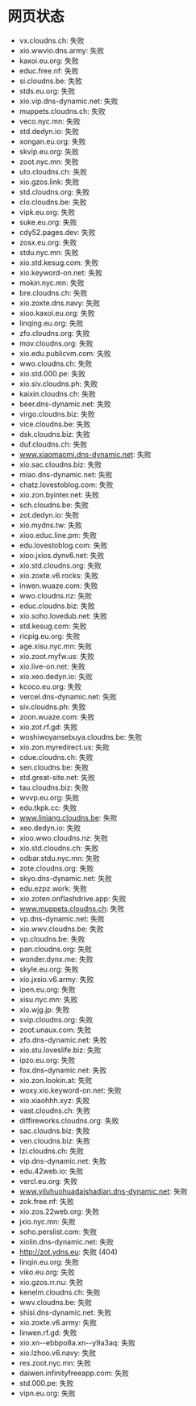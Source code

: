# 网页状态
- vx.cloudns.ch: 失败
- xio.wwvio.dns.army: 失败
- kaxoi.eu.org: 失败
- educ.free.nf: 失败
- si.cloudns.be: 失败
- stds.eu.org: 失败
- xio.vip.dns-dynamic.net: 失败
- muppets.cloudns.ch: 失败
- veco.nyc.mn: 失败
- std.dedyn.io: 失败
- xongan.eu.org: 失败
- skvip.eu.org: 失败
- zoot.nyc.mn: 失败
- uto.cloudns.ch: 失败
- xio.gzos.link: 失败
- std.cloudns.org: 失败
- clo.cloudns.be: 失败
- vipk.eu.org: 失败
- suke.eu.org: 失败
- cdy52.pages.dev: 失败
- zosx.eu.org: 失败
- stdu.nyc.mn: 失败
- xio.std.kesug.com: 失败
- xio.keyword-on.net: 失败
- mokin.nyc.mn: 失败
- bre.cloudns.ch: 失败
- xio.zoxte.dns.navy: 失败
- xioo.kaxoi.eu.org: 失败
- linqing.eu.org: 失败
- zfo.cloudns.org: 失败
- mov.cloudns.org: 失败
- xio.edu.publicvm.com: 失败
- wwo.cloudns.ch: 失败
- xio.std.000.pe: 失败
- xio.siv.cloudns.ph: 失败
- kaixin.cloudns.ch: 失败
- beer.dns-dynamic.net: 失败
- virgo.cloudns.biz: 失败
- vice.cloudns.be: 失败
- dsk.cloudns.biz: 失败
- duf.cloudns.ch: 失败
- www.xiaomaomi.dns-dynamic.net: 失败
- xio.sac.cloudns.biz: 失败
- miao.dns-dynamic.net: 失败
- chatz.lovestoblog.com: 失败
- xio.zon.byinter.net: 失败
- sch.cloudns.be: 失败
- zot.dedyn.io: 失败
- xio.mydns.tw: 失败
- xioo.educ.line.pm: 失败
- edu.lovestoblog.com: 失败
- xioo.jxios.dynv6.net: 失败
- xio.std.cloudns.org: 失败
- xio.zoxte.v6.rocks: 失败
- inwen.wuaze.com: 失败
- wwo.cloudns.nz: 失败
- educ.cloudns.biz: 失败
- xio.soho.lovedub.net: 失败
- std.kesug.com: 失败
- ricpig.eu.org: 失败
- age.xisu.nyc.mn: 失败
- xio.zoot.myfw.us: 失败
- xio.live-on.net: 失败
- xio.xeo.dedyn.io: 失败
- kcoco.eu.org: 失败
- vercel.dns-dynamic.net: 失败
- siv.cloudns.ph: 失败
- zoon.wuaze.com: 失败
- xio.zot.rf.gd: 失败
- woshiwoyansebuya.cloudns.be: 失败
- xio.zon.myredirect.us: 失败
- cdue.cloudns.ch: 失败
- sen.cloudns.be: 失败
- std.great-site.net: 失败
- tau.cloudns.biz: 失败
- wvvp.eu.org: 失败
- edu.tkpk.cc: 失败
- www.liniang.cloudns.be: 失败
- xeo.dedyn.io: 失败
- xioo.wwo.cloudns.nz: 失败
- xio.std.cloudns.ch: 失败
- odbar.stdu.nyc.mn: 失败
- zote.cloudns.org: 失败
- skyo.dns-dynamic.net: 失败
- edu.ezpz.work: 失败
- xio.zoten.onflashdrive.app: 失败
- www.muppets.cloudns.ch: 失败
- vp.dns-dynamic.net: 失败
- xio.wwv.cloudns.be: 失败
- vp.cloudns.be: 失败
- pan.cloudns.org: 失败
- wonder.dynx.me: 失败
- skyle.eu.org: 失败
- xio.jxsio.v6.army: 失败
- ipen.eu.org: 失败
- xisu.nyc.mn: 失败
- xio.wjg.jp: 失败
- svip.cloudns.org: 失败
- zoot.unaux.com: 失败
- zfo.dns-dynamic.net: 失败
- xio.stu.loveslife.biz: 失败
- ipzo.eu.org: 失败
- fox.dns-dynamic.net: 失败
- xio.zon.lookin.at: 失败
- woxy.xio.keyword-on.net: 失败
- xio.xiaohhh.xyz: 失败
- vast.cloudns.ch: 失败
- diffireworks.cloudns.org: 失败
- sac.cloudns.biz: 失败
- ven.cloudns.biz: 失败
- lzi.cloudns.ch: 失败
- vip.dns-dynamic.net: 失败
- edu.42web.io: 失败
- vercl.eu.org: 失败
- www.yiluhuohuadaishadian.dns-dynamic.net: 失败
- zok.free.nf: 失败
- xio.zos.22web.org: 失败
- jxio.nyc.mn: 失败
- soho.perslist.com: 失败
- xiolin.dns-dynamic.net: 失败
- http://zot.ydns.eu: 失败 (404)
- linqin.eu.org: 失败
- viko.eu.org: 失败
- xio.gzos.rr.nu: 失败
- kenelm.cloudns.ch: 失败
- wwv.cloudns.be: 失败
- shisi.dns-dynamic.net: 失败
- xio.zoxte.v6.army: 失败
- linwen.rf.gd: 失败
- xio.xn--ebbpo8a.xn--y9a3aq: 失败
- xio.lzhoo.v6.navy: 失败
- res.zoot.nyc.mn: 失败
- daiwen.infinityfreeapp.com: 失败
- std.000.pe: 失败
- vipn.eu.org: 失败
